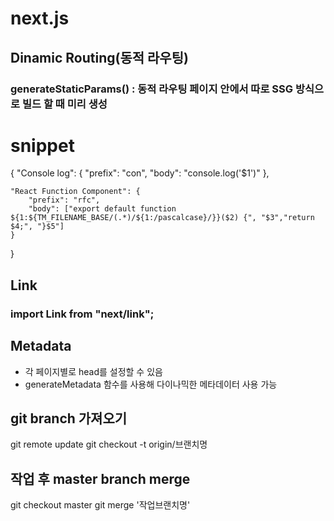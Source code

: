 # next.js

## Dinamic Routing(동적 라우팅)

### generateStaticParams() : 동적 라우팅 페이지 안에서 따로 SSG 방식으로 빌드 할 때 미리 생성

# snippet

{
"Console log": {
"prefix": "con",
"body": "console.log('$1')"
},

    "React Function Component": {
    	"prefix": "rfc",
    	"body": ["export default function ${1:${TM_FILENAME_BASE/(.*)/${1:/pascalcase}/}}($2) {", "$3","return $4;", "}$5"]
    }

}

## Link

### import Link from "next/link";

## Metadata

- 각 페이지별로 head를 설정할 수 있음
- generateMetadata 함수를 사용해 다이나믹한 메타데이터 사용 가능


## git branch 가져오기
git remote update
git checkout -t origin/브랜치명

## 작업 후 master branch merge
git checkout master
git merge '작업브랜치명'
